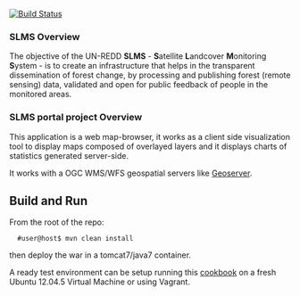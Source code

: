 [![Build Status](https://travis-ci.org/slms4redd/portal.svg?branch=master)](https://travis-ci.org/slms4redd/portal)
### SLMS Overview
The objective of the UN-REDD **SLMS** - **S**atellite **L**andcover **M**onitoring **S**ystem -  is to create an infrastructure that helps in the transparent dissemination of forest change, by processing and publishing forest (remote sensing) data, validated and open for public feedback of people in the monitored areas.

### SLMS portal project Overview
This application is a web map-browser, it works as a client side visualization tool to display maps composed of overlayed layers and it displays charts of statistics generated server-side.

It works with a OGC WMS/WFS geospatial servers like [Geoserver](http://geoserver.org/).

## Build and Run

From the root of the repo:

  ```
    #user@host$ mvn clean install
  ```

then deploy the war in a tomcat7/java7 container.

A ready test environment can be setup running this [cookbook](https://github.com/slms4redd/chef-slms-portal) on a fresh Ubuntu 12.04.5 Virtual Machine or using Vagrant.
